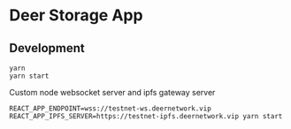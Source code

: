 # Deer Storage App

## Development

```
yarn
yarn start
```

Custom node websocket server and ipfs gateway server
```
REACT_APP_ENDPOINT=wss://testnet-ws.deernetwork.vip REACT_APP_IPFS_SERVER=https://testnet-ipfs.deernetwork.vip yarn start
```
